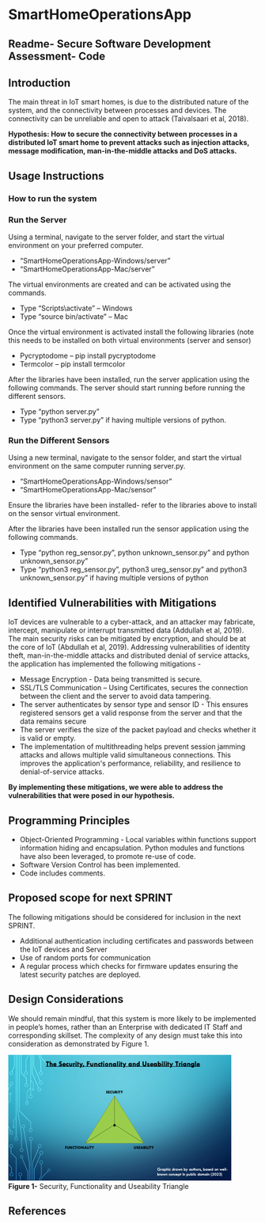 # SmartHomeOperationsApp
## Readme- Secure Software Development Assessment- Code 

## Introduction
The main threat in IoT smart homes, is due to the distributed nature of the system, and the connectivity between processes and devices. The connectivity can be unreliable and open to attack (Taivalsaari et al, 2018).
    
**Hypothesis: How to secure the connectivity between processes in a distributed IoT smart home to prevent attacks such as injection attacks, message modification, man-in-the-middle attacks and DoS attacks.**
    
## Usage Instructions 
### **How to run the system**
### **Run the Server**
Using a terminal, navigate to the server folder, and start the virtual environment on your preferred computer.
* “SmartHomeOperationsApp-Windows/server” 
* “SmartHomeOperationsApp-Mac/server” 
 
The virtual environments are created and can be activated using the commands.
* Type “Scripts\activate” – Windows 
* Type “source bin/activate” – Mac 

Once the virtual environment is activated install the following libraries (note this needs to be installed on both virtual environments (server and sensor)
* Pycryptodome – pip install pycryptodome
* Termcolor – pip install termcolor

After the libraries have been installed, run the server application using the following commands. The server should start running before running the different sensors.
* Type “python server.py”
* Type “python3 server.py” if having multiple versions of python. 

### Run the Different Sensors
 Using a new terminal, navigate to the sensor folder, and start the virtual environment on the same computer running server.py. 
 * “SmartHomeOperationsApp-Windows/sensor” 
 * “SmartHomeOperationsApp-Mac/sensor” 
 
Ensure the libraries have been installed- refer to the libraries above to install on the sensor virtual environment. 

After the libraries have been installed run the sensor application using the following commands.
* Type “python reg_sensor.py”, python unknown_sensor.py” and python unknown_sensor.py”
* Type “python3 reg_sensor.py”, python3 ureg_sensor.py” and python3 unknown_sensor.py” if having multiple versions of python
## Identified Vulnerabilities with Mitigations
IoT devices are vulnerable to a cyber-attack, and an attacker may fabricate, intercept, manipulate or interrupt transmitted data (Addullah et al, 2019).
The main security risks can be mitigated by encryption, and should be at the core of IoT (Abdullah et al, 2019). 
Addressing vulnerabilities of identity theft, man-in-the-middle attacks and distributed denial of service attacks, the application has implemented the following mitigations - 
* Message Encryption - Data being transmitted is secure.
* SSL/TLS Communication – Using Certificates, secures the connection between the client and the server to avoid data tampering. 
* The server authenticates by sensor type and sensor ID - This ensures registered sensors get a valid response from the server and that the data remains secure
* The server verifies the size of the packet payload and checks whether it is valid or empty. 
* The implementation of multithreading helps prevent session jamming attacks and allows multiple valid simultaneous connections. This improves the application's performance, reliability, and resilience to denial-of-service attacks.

**By implementing these mitigations, we were able to address the vulnerabilities that were posed in our hypothesis.**

## Programming Principles
* Object-Oriented Programming - Local variables within functions support information hiding and encapsulation.  Python modules and functions have also been leveraged, to promote re-use of code. 
* Software Version Control has been implemented.
* Code includes comments.

## Proposed scope for next SPRINT
The following mitigations should be considered for inclusion in the next SPRINT.
* Additional authentication including certificates and passwords between the IoT devices and Server
* Use of random ports for communication
* A regular process which checks for firmware updates ensuring the latest security patches are deployed. 

## Design Considerations
We should remain mindful, that this system is more likely to be implemented in people’s homes, rather than an Enterprise with dedicated IT Staff and corresponding skillset. The complexity of any design must take this into consideration as demonstrated by Figure 1.

![Security_Triangle](/Security_Triangle.png "Figure 1.Security, Functionality and Useability Triangle")
<br>
**Figure 1-** Security, Functionality and Useability Triangle
## References
